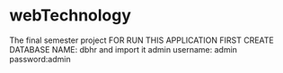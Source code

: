 # webTechnology
The final semester project
FOR RUN THIS APPLICATION FIRST
CREATE DATABASE NAME: dbhr and import it
admin
username: admin
password:admin
